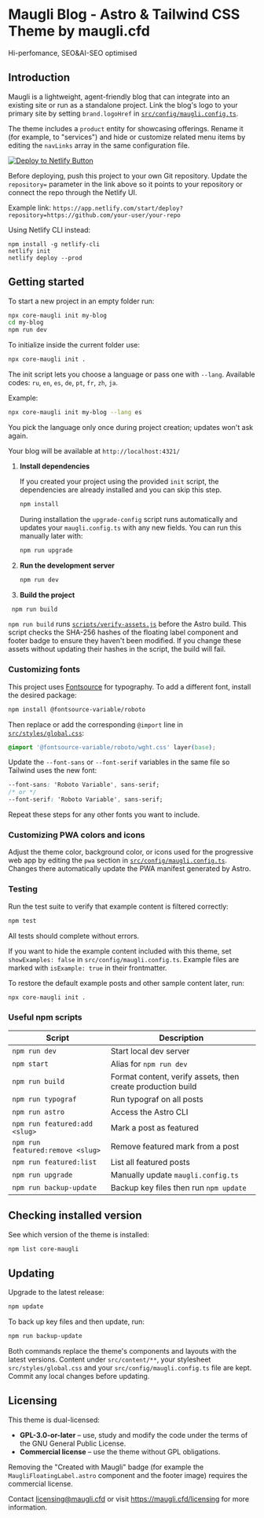 # Maugli Blog - Astro & Tailwind CSS Theme by maugli.cfd

Hi-perfomance, SEO&AI-SEO optimised

## Introduction

Maugli is a lightweight, agent-friendly blog that can integrate into an existing site or run as a standalone project. Link the blog's logo to your primary site by setting `brand.logoHref` in [`src/config/maugli.config.ts`](src/config/maugli.config.ts).

The theme includes a `product` entity for showcasing offerings. Rename it (for example, to "services") and hide or customize related menu items by editing the `navLinks` array in the same configuration file.

[![Deploy to Netlify Button](https://www.netlify.com/img/deploy/button.svg)](https://app.netlify.com/start/deploy?repository=https://github.com/dashapps/maugli-astro-theme)

Before deploying, push this project to your own Git repository. Update the
`repository=` parameter in the link above so it points to your repository or
connect the repo through the Netlify UI.

Example link:
`https://app.netlify.com/start/deploy?repository=https://github.com/your-user/your-repo`

Using Netlify CLI instead:

```
npm install -g netlify-cli
netlify init
netlify deploy --prod
```

## Getting started

To start a new project in an empty folder run:

```bash
npx core-maugli init my-blog
cd my-blog
npm run dev
```

To initialize inside the current folder use:

```bash
npx core-maugli init .
```

The init script lets you choose a language or pass one with `--lang`. Available codes: `ru`, `en`, `es`, `de`, `pt`, `fr`, `zh`, `ja`.

Example:

```bash
npx core-maugli init my-blog --lang es
```

You pick the language only once during project creation; updates won't ask again.

Your blog will be available at `http://localhost:4321/`

1. **Install dependencies**

   If you created your project using the provided `init` script, the
   dependencies are already installed and you can skip this step.

   ```bash
   npm install
   ```

   During installation the `upgrade-config` script runs automatically
   and updates your `maugli.config.ts` with any new fields. You can run
   this manually later with:

   ```bash
   npm run upgrade
   ```

2. **Run the development server**

   ```bash
   npm run dev
   ```

3. **Build the project**

```bash
 npm run build
```

`npm run build` runs [`scripts/verify-assets.js`](scripts/verify-assets.js)
before the Astro build. This script checks the SHA-256 hashes of the
floating label component and footer badge to ensure they haven't been
modified. If you change these assets without updating their hashes in
the script, the build will fail.

### Customizing fonts

This project uses [Fontsource](https://fontsource.org/) for typography. To add a different font, install the desired package:

```bash
npm install @fontsource-variable/roboto
```

Then replace or add the corresponding `@import` line in [`src/styles/global.css`](src/styles/global.css):

```css
@import '@fontsource-variable/roboto/wght.css' layer(base);
```

Update the `--font-sans` or `--font-serif` variables in the same file so Tailwind uses the new font:

```css
--font-sans: 'Roboto Variable', sans-serif;
/* or */
--font-serif: 'Roboto Variable', sans-serif;
```

Repeat these steps for any other fonts you want to include.

### Customizing PWA colors and icons

Adjust the theme color, background color, or icons used for the progressive web app by editing the `pwa` section in [`src/config/maugli.config.ts`](src/config/maugli.config.ts). Changes there automatically update the PWA manifest generated by Astro.

### Testing

Run the test suite to verify that example content is filtered correctly:

```bash
npm test
```

All tests should complete without errors.

If you want to hide the example content included with this theme, set
`showExamples: false` in `src/config/maugli.config.ts`. Example files are
marked with `isExample: true` in their frontmatter.

To restore the default example posts and other sample content later, run:

```bash
npx core-maugli init .
```

### Useful npm scripts

| Script                           | Description                                 |
| -------------------------------- | ------------------------------------------- |
| `npm run dev`                    | Start local dev server                      |
| `npm start`                      | Alias for `npm run dev`                     |
| `npm run build`                  | Format content, verify assets, then create production build |
| `npm run typograf`               | Run typograf on all posts                   |
| `npm run astro`                  | Access the Astro CLI                        |
| `npm run featured:add <slug>`    | Mark a post as featured                     |
| `npm run featured:remove <slug>` | Remove featured mark from a post            |
| `npm run featured:list`          | List all featured posts                     |
| `npm run upgrade`                | Manually update `maugli.config.ts`          |
| `npm run backup-update`          | Backup key files then run `npm update`      |

## Checking installed version

See which version of the theme is installed:

```bash
npm list core-maugli
```

## Updating

Upgrade to the latest release:

```bash
npm update
```

To back up key files and then update, run:

```bash
npm run backup-update
```

Both commands replace the theme's components and layouts with the latest versions. Content under `src/content/**`, your stylesheet `src/styles/global.css` and your `src/config/maugli.config.ts` file are kept. Commit any local changes before updating.

## Licensing

This theme is dual-licensed:

- **GPL-3.0-or-later** – use, study and modify the code under the terms of the
  GNU General Public License.
- **Commercial license** – use the theme without GPL obligations.

Removing the "Created with Maugli" badge (for example the
`MaugliFloatingLabel.astro` component and the footer image) requires the
commercial license.

Contact <licensing@maugli.cfd> or visit
<https://maugli.cfd/licensing> for more information.

